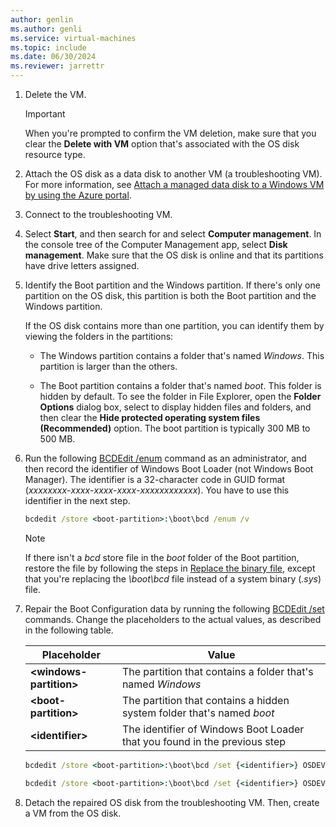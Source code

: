 ```yaml
---
author: genlin
ms.author: genli
ms.service: virtual-machines
ms.topic: include
ms.date: 06/30/2024
ms.reviewer: jarrettr
---
```

1. Delete the VM.

   > [!IMPORTANT]
   > When you're prompted to confirm the VM deletion, make sure that you clear the **Delete with VM** option that's associated with the OS disk resource type.

1. Attach the OS disk as a data disk to another VM (a troubleshooting VM). For more information, see [Attach a managed data disk to a Windows VM by using the Azure portal](/azure/virtual-machines/windows/attach-managed-disk-portal).

1. Connect to the troubleshooting VM.

1. Select **Start**, and then search for and select **Computer management**. In the console tree of the Computer Management app, select **Disk management**. Make sure that the OS disk is online and that its partitions have drive letters assigned.

1. Identify the Boot partition and the Windows partition. If there's only one partition on the OS disk, this partition is both the Boot partition and the Windows partition.

   If the OS disk contains more than one partition, you can identify them by viewing the folders in the partitions:

   - The Windows partition contains a folder that's named *Windows*. This partition is larger than the others.

   - The Boot partition contains a folder that's named *boot*. This folder is hidden by default. To see the folder in File Explorer, open the **Folder Options** dialog box, select to display hidden files and folders, and then clear the **Hide protected operating system files (Recommended)** option. The boot partition is typically 300 MB to 500 MB.

1. Run the following [BCDEdit /enum](/windows-hardware/drivers/devtest/bcdedit--enum) command as an administrator, and then record the identifier of Windows Boot Loader (not Windows Boot Manager). The identifier is a 32-character code in GUID format (*xxxxxxxx*-*xxxx*-*xxxx*-*xxxx*-*xxxxxxxxxxxx*). You have to use this identifier in the next step.

   ```cmd
   bcdedit /store <boot-partition>:\boot\bcd /enum /v
   ```

   > [!NOTE]
   > If there isn't a *bcd* store file in the *boot* folder of the Boot partition, restore the file by following the steps in [Replace the binary file](../../azure/virtual-machines/windows/boot-error-0xc0000098.md#step-2-replace-the-binary-file), except that you're replacing the *\\boot\\bcd* file instead of a system binary (*.sys*) file.

1. Repair the Boot Configuration data by running the following [BCDEdit /set](/windows-hardware/drivers/devtest/bcdedit--set) commands. Change the placeholders to the actual values, as described in the following table.

   | Placeholder              | Value                                                                     |
   |--------------------------|---------------------------------------------------------------------------|
   | **\<windows-partition>** | The partition that contains a folder that's named *Windows*               |
   | **\<boot-partition>**    | The partition that contains a hidden system folder that's named *boot*    |
   | **\<identifier>**        | The identifier of Windows Boot Loader that you found in the previous step |

   ```cmd
   bcdedit /store <boot-partition>:\boot\bcd /set {<identifier>} OSDEVICE BOOT
   ```

   ```cmd
   bcdedit /store <boot-partition>:\boot\bcd /set {<identifier>} OSDEVICE partition=<windows-partition>:
   ```

1. Detach the repaired OS disk from the troubleshooting VM. Then, create a VM from the OS disk.
